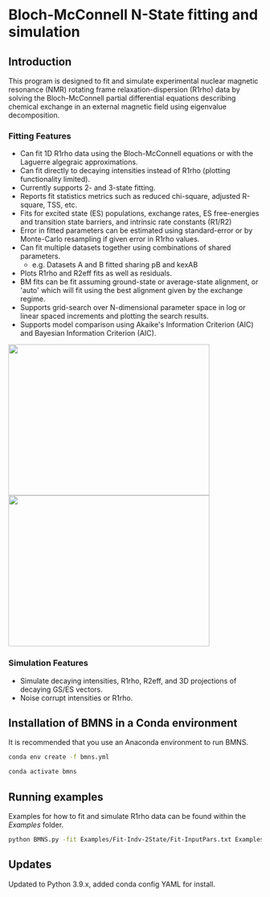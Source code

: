 # Bloch-McConnell N-State fitting and simulation

## Introduction
This program is designed to fit and simulate experimental nuclear magnetic resonance (NMR) rotating frame relaxation-dispersion (R1rho) data by solving the Bloch-McConnell partial differential equations describing chemical exchange in an external magnetic field using eigenvalue decomposition.

### Fitting Features
 * Can fit 1D R1rho data using the Bloch-McConnell equations or with the Laguerre algegraic approximations.
 * Can fit directly to decaying intensities instead of R1rho (plotting functionality limited).
 * Currently supports 2- and 3-state fitting.
 * Reports fit statistics metrics such as reduced chi-square, adjusted R-square, TSS, etc.
 * Fits for excited state (ES) populations, exchange rates, ES free-energies and transition state barriers, and intrinsic rate constants (R1/R2)
 * Error in fitted parameters can be estimated using standard-error or by Monte-Carlo resampling if given error in R1rho values.
 * Can fit multiple datasets together using combinations of shared parameters.
   * e.g. Datasets A and B fitted sharing pB and kexAB
 * Plots R1rho and R2eff fits as well as residuals.
 * BM fits can be fit assuming ground-state or average-state alignment, or 'auto' which will fit using the best alignment given by the exchange regime.
 * Supports grid-search over N-dimensional parameter space in log or linear spaced increments and plotting the search results.
 * Supports model comparison using Akaike's Information Criterion (AIC) and Bayesian Information Criterion (AIC).

<img src="https://github.com/IsaacJK/BMNS/blob/master/Examples/Fit-Indv-2State/R1rho_Figs_dG6C1p-mc_1-1.png?raw=true" width="400" height="300">
<img src="https://github.com/IsaacJK/BMNS/blob/master/Examples/Fit-Indv-2State/R2eff_Figs_dG6C1p-mc_1-1.png?raw=true" width="400" height="300">

### Simulation Features
 * Simulate decaying intensities, R1rho, R2eff, and 3D projections of decaying GS/ES vectors.
 * Noise corrupt intensities or R1rho.

## Installation of BMNS in a Conda environment
It is recommended that you use an Anaconda environment to run BMNS.

```bash
conda env create -f bmns.yml

conda activate bmns
```

## Running examples
Examples for how to fit and simulate R1rho data can be found within the *Examples* folder.

```bash
python BMNS.py -fit Examples/Fit-Indv-2State/Fit-InputPars.txt Examples/Fit-Indv-2State/ Output_2state/
```

## Updates
Updated to Python 3.9.x, added conda config YAML for install.
